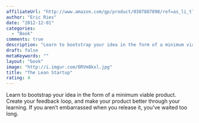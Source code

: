 ```yaml
---
affiliateUrl: "http://www.amazon.com/gp/product/0307887898/ref=as_li_tl?ie=UTF8&camp=1789&creative=390957&creativeASIN=0307887898&linkCode=as2&tag=jaktre-20&linkId=F56GROAKV3DRS3KO"
author: "Eric Ries"
date: "2012-12-01"
categories:
  - "Book"
comments: true
description: "Learn to bootstrap your idea in the form of a minimum viable product. Create your feedback loop, and make your product better through your learning. I"
draft: false
metaKeywords: ""
layout: "book"
image: "http://i.imgur.com/ORVm8kxl.jpg"
title: "The Lean Startup"
rating: 4
---
```


Learn to bootstrap your idea in the form of a minimum viable product. Create your feedback loop, and make your product better through your learning. If you aren’t embarrassed when you release it, you’ve waited too long.
